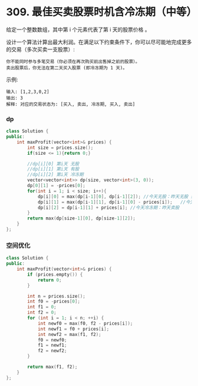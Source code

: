 # 309. 最佳买卖股票时机含冷冻期（中等）

给定一个整数数组，其中第 i 个元素代表了第 i 天的股票价格 。​

设计一个算法计算出最大利润。在满足以下约束条件下，你可以尽可能地完成更多的交易（多次买卖一支股票）:

    你不能同时参与多笔交易（你必须在再次购买前出售掉之前的股票）。
    卖出股票后，你无法在第二天买入股票 (即冷冻期为 1 天)。

示例:

    输入: [1,2,3,0,2]
    输出: 3 
    解释: 对应的交易状态为: [买入, 卖出, 冷冻期, 买入, 卖出]

### dp
```c++
class Solution {
public:
    int maxProfit(vector<int>& prices) {
        int size = prices.size();
        if(size <= 1){return 0;}

        //dp[i][0] 第i天 无股
        //dp[i][1] 第i天 有股
        //dp[i][2] 第i天 冷冻期
        vector<vector<int>> dp(size, vector<int>(3, 0));
        dp[0][1] = -prices[0];
        for(int i = 1; i < size; i++){
            dp[i][0] = max(dp[i-1][0], dp[i-1][2]); //今天无股：昨天无股 或 昨天冷冻期
            dp[i][1] = max(dp[i-1][1], dp[i-1][0] - prices[i]);   //今天有股：昨天有股 或 今天买入
            dp[i][2] = dp[i-1][1] + prices[i]; //今天冷冻期：昨天卖股
        }
        return max(dp[size-1][0], dp[size-1][2]);
    }
};
```

### 空间优化
```c++
class Solution {
public:
    int maxProfit(vector<int>& prices) {
        if (prices.empty()) {
            return 0;
        }

        int n = prices.size();
        int f0 = -prices[0];
        int f1 = 0;
        int f2 = 0;
        for (int i = 1; i < n; ++i) {
            int newf0 = max(f0, f2 - prices[i]);
            int newf1 = f0 + prices[i];
            int newf2 = max(f1, f2);
            f0 = newf0;
            f1 = newf1;
            f2 = newf2;
        }

        return max(f1, f2);
    }
};
```